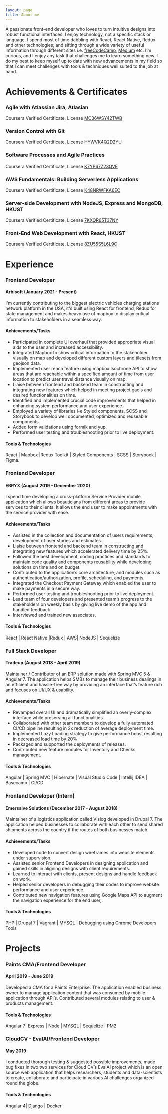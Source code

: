 ```yaml
---
layout: page
title: About me 
---
```


A passionate front-end developer who loves to turn intuitive designs into robust functional interfaces. I enjoy technology, not a specific stack or language. I spend most of time dabbling with React, React Native, Redux and other technologies; and sifting through a wide variety of useful information through different sites i.e. [freeCodeCamp](https://www.freecodecamp.org), [Medium](https://medium.com) etc. I’m curious, and I enjoy any task that challenges me to learn something new. I do my best to keep myself up to date with new advancements in my field so that I can meet challenges with tools & techniques well suited to the job at hand. 

# Achievements & Certificates 
### Agile with Atlassian Jira, Atlasian
Coursera Verified Certificate, License [MC36WSY42TWB](https://www.coursera.org/account/accomplishments/certificate/MC36WSY42TWB)

### Version Control with Git
Coursera Verified Certificate, License [HYWVK4Q2D2YU](https://www.coursera.org/account/accomplishments/certificate/HYWVK4Q2D2YU)

### Software Processes and Agile Practices
Coursera Verified Certificate, License [K7YP67Z23QVE](https://www.coursera.org/account/accomplishments/certificate/K7YP67Z23QVE)

### AWS Fundamentals: Building Serverless Applications
Coursera Verified Certificate, License [K48NRWFKA6EC](https://www.coursera.org/account/accomplishments/certificate/K48NRWFKA6EC)

### Server-side Development with NodeJS, Express and MongoDB, HKUST
Coursera Verified Certificate, License [7KXQR65T37NY](https://www.coursera.org/account/accomplishments/certificate/7KXQR65T37NY)

### Front-End Web Development with React, HKUST 
Coursera Verified Certificate, License [8ZU55S5L6L9C](https://www.coursera.org/account/accomplishments/certificate/8ZU55S5L6L9C)  


# Experience

### Frontend Developer
#### Arbisoft (January 2021 - Present)

I'm currently contributing to the biggest electric vehicles charging stations network platform in the USA, it's built using React for frontend, Redux for state management and makes heavy use of mapbox to display critical information to stakeholders in a seamless way.

#### Achievements/Tasks  

* Participated in complete UI overhaul that provided appropriate visual aids to the user and increased accessibility. 
* Integrated Mapbox to show critical information to the stakeholder visually on map and developed different custom layers and tilesets from geojson data.
* Implemented user reach feature using mapbox Isochrone API to show areas that are reachable within a specified amount of time from user location to predict user travel distance visually on map.
* Liaise between frontend and backend team in constructing and integrating new features which helped in meeting project gaols and desired functionalities on time.
* Identified and implemented crucial code improvements that helped in enhancing system performance and user experience.     
* Employed a variety of libraries i-e Styled components, SCSS and Storybook to develop well documented, optimized and reuseable components.
* Added form validations using formik and yup.
* Performed user testing and troubleshooting prior to live deployment.

#### Tools & Technologies 
React | Mapbox |Redux Toolkit | Styled Components | SCSS | Storybook | Figma.


### Frontend Developer
#### EBRYX (August 2019 - December 2020)

I spend time developing a cross-platform Service Provider mobile application which allows beauticians from different areas to provide services to their clients. It allows the end user to make appointments with the service provider with ease.

#### Achievements/Tasks  

* Assisted in the collection and documentation of users requirements, development of user stories and estimates.
* Liaise  between frontend and backend team in constructing and integrating new features which accelerated delivery time by 25%.
* Followed the best development, coding practices and standards to maintain code quality and components reusability while developing solutions on time and on budget.
* Contributed to the application’s core architecture, and modules such as authentication/authorization, profile, scheduling, and payments.
* Integrated the Checkout Payment Gateway which enabled the user to make payments in a secure way.
* Performed user testing and troubleshooting prior to live deployment.
* Lead team of four developers and presented team’s progress to the stakeholders on weekly basis by giving live demo of the app and handled feedback.
* Interviewed and trained new associates.


#### Tools & Technologies 
React | React Native |Redux | AWS| NodeJS | Sequelize

### Full Stack Developer
#### Tradeup (August 2018 - April 2019)

Maintainer / Contributor of an ERP solution made with Spring MVC 5 &
Angular 7. The application helps SMBs to manage their business dealings
in an efficient and hassle-free way by providing an interface that’s
feature rich and focuses on UI/UX & usability.

#### Achievements/Tasks

* Revamped overall UI and dramatically simplified an overly-complex interface while preserving all functionalities.
* Collaborated with other team members to develop a fully automated CI/CD pipeline resulting in 2x reduction of average deployment time.
* Implemented Lazy Loading strategy to give performance boost resulting in decreased load time by 20%
* Packaged and supported the deployments of releases.
* Contributed new feature modules for Inventory and Checks management.

#### Tools & Technologies 
Angular | Spring MVC | Hibernate | Visual Studio Code | Intellij IDEA | Basecamp | CI/CD

### Frontend Developer (Intern)
#### Emerssive Solutions (December 2017 - August 2018)

Maintainer of a logistics application called Vislog developed in Drupal 7.
The application helped businesses to collaborate with each other to send
shared shipments across the country if the routes of both businesses
match.  

#### Achievements/Tasks

* Developed code to convert design wireframes into website elements under supervision.
* Assisted senior Frontend Developers in designing application and gained skills in aligning designs with client requirements.
* Learned to interact with clients, present designs and handle feedback on work.
* Helped senior developers in debugging their codes to improve website performance and user experience.
* Contributed new navigation features using Google Maps API to augment the navigation experience for the end user,.  

#### Tools & Technologies 
PHP | Drupal 7 | Vagrant | MYSQL | Debugging using Chrome Developers Tools
<br>  
  
# Projects
### Paints CMA/Frontend Developer
#### April 2019 - June 2019
  
Developed a CMA for a Paints Enterprise. The application enabled
business owner to manage application content that was consumed by
mobile application through API’s. Contributed several modules relating
to user & products management.  

#### Tools & Technologies 
Angular 7| Express | Node | MYSQL | Sequelize | PM2

### CloudCV - EvalAI/Frontend Developer
#### May 2019
  
I conducted thorough testing & suggested possible improvements, made
bug fixes in two two services for Cloud CV’s EvalAI project which is an
open source web application that helps researchers, students and
data-scientists to create, collaborate and participate in various AI
challenges organized round the globe.

#### Tools & Technologies 
Angular 4| Django | Docker

